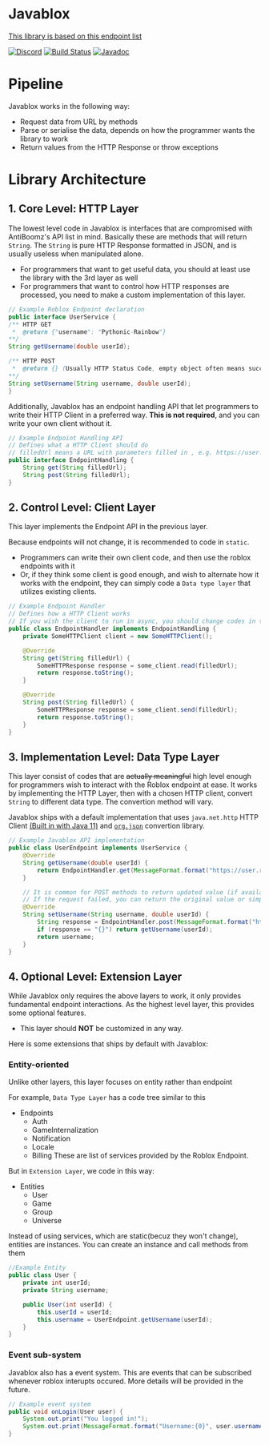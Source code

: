 # Javablox
[This library is based on this endpoint list](https://github.com/AntiBoomz/BTRoblox/blob/master/README.md#api-docs)

[![Discord](https://img.shields.io/discord/332692436478590986.svg?style=popout)]( https://discord.gg/EDXNdAT )
[![Build Status](https://travis-ci.org/RbxAPI/Javablox.svg?branch=master)](https://travis-ci.org/RbxAPI/Javablox-API)
[![Javadoc](https://img.shields.io/badge/javadoc-v1-orange.svg)](https://rbxapi.github.io/Javablox/v1/overview-summary.html)

# Pipeline
Javablox works in the following way:
* Request data from URL by methods
* Parse or serialise the data, depends on how the programmer wants the library to work
* Return values from the HTTP Response or throw exceptions

# Library Architecture
## 1. Core Level: HTTP Layer
The lowest level code in Javablox is interfaces that are compromised with AntiBoomz's API list in mind. Basically these are methods that will return `String`. The `String` is pure HTTP Response formatted in JSON, and is usually useless when manipulated alone. 
* For programmers that want to get useful data, you should at least use the library with the 3rd layer as well
* For programmers that want to control how HTTP responses are processed, you need to make a custom implementation of this layer.

```java
// Example Roblox Endpoint declaration
public interface UserService {
/** HTTP GET
 *  @return {"username": "Pythonic-Rainbow"}
**/
String getUsername(double userId);

/** HTTP POST
 *  @return {} (Usually HTTP Status Code, empty object often means successful POST)
**/
String setUsername(String username, double userId);
}
```
Additionally, Javablox has an endpoint handling API that let programmers to write their HTTP Client in a preferred way. **This is not required**, and you can write your own client without it.
```java
// Example Endpoint Handling API
// Defines what a HTTP Client should do
// filledUrl means a URL with parameters filled in , e.g. https://user.roblox.com/getuser?userid=10
public interface EndpointHandling {
    String get(String filledUrl); 
    String post(String filledUrl);
}
```

## 2. Control Level: Client Layer
This layer implements the Endpoint API in the previous layer.

Because endpoints will not change, it is recommended to code in `static`.
* Programmers can write their own client code, and then use the roblox endpoints with it
* Or, if they think some client is good enough, and wish to alternate how it works with the endpoint, they can simply code a `Data type layer` that utilizes existing clients.


```java
// Example Endpoint Handler
// Defines how a HTTP Client works
// If you wish the client to run in async, you should change codes in this layer.
public class EndpointHandler implements EndpointHandling {
    private SomeHTTPClient client = new SomeHTTPClient();

    @Override
    String get(String filledUrl) {
        SomeHTTPResponse response = some_client.read(filledUrl);
        return response.toString();
    }

    @Override
    String post(String filledUrl) {
        SomeHTTPResponse response = some_client.send(filledUrl);
        return response.toString();
    }
}
```

## 3. Implementation Level: Data Type Layer
This layer consist of codes that are ~~actually meaningful~~ high level enough for programmers wish to interact with the Roblox endpoint at ease. It works by implementing the HTTP Layer, then with a chosen HTTP client, convert `String` to different data type. The convertion method will vary.

Javablox ships with a default implementation that uses `java.net.http` HTTP Client [(Built in with Java 11)](https://openjdk.java.net/groups/net/httpclient/intro.html) and [`org.json`](https://stleary.github.io/JSON-java/) convertion library.

```java
// Example Javablox API implementation
public class UserEndpoint implements UserService {
    @Override
    String getUsername(double userId) {
        return EndpointHandler.get(MessageFormat.format("https://user.roblox.com/getuser?userid={0}", userid)); // return "Pythonic-Rainbow"
    }

    // It is common for POST methods to return updated value (if available) when the request is success.
    // If the request failed, you can return the original value or simply an empty string.
    @Override
    String setUsername(String username, double userId) {
        String response = EndpointHandler.post(MessageFormat.format("https:/user.roblox.com/setusername?userid={0}&username={1}", userId, username));
        if (response == "{}") return getUsername(userId);
        return username;
    }
}
```

## 4. Optional Level: Extension Layer
While Javablox only requires the above layers to work, it only provides fundamental endpoint interactions. As the highest level layer, this provides some optional features.
* This layer should **NOT** be customized in any way.

Here is some extensions that ships by default with Javablox:

### Entity-oriented
Unlike other layers, this layer focuses on entity rather than  endpoint

For example, `Data Type Layer` has a code tree similar to this
* Endpoints
  * Auth
  * GameInternalization
  * Notification
  * Locale
  * Billing
These are list of services provided by the Roblox Endpoint.

But in `Extension Layer`, we code in this way:
* Entities
  * User
  * Game
  * Group
  * Universe

Instead of using services, which are static(becuz they won't change), entities are instances. You can create an instance and call methods from them
```java
//Example Entity
public class User {
    private int userId;
    private String username;

    public User(int userId) {
        this.userId = userId;
        this.username = UserEndpoint.getUsername(userId);
    }
}
```

### Event sub-system
Javablox also has a event system. This are events that can be subscribed whenever roblox interupts occured.
More details will be provided in the future.
```java
// Example event system
public void onLogin(User user) {
    System.out.print("You logged in!");
    System.out.print(MessageFormat.format("Username:{0}", user.username));
}
```